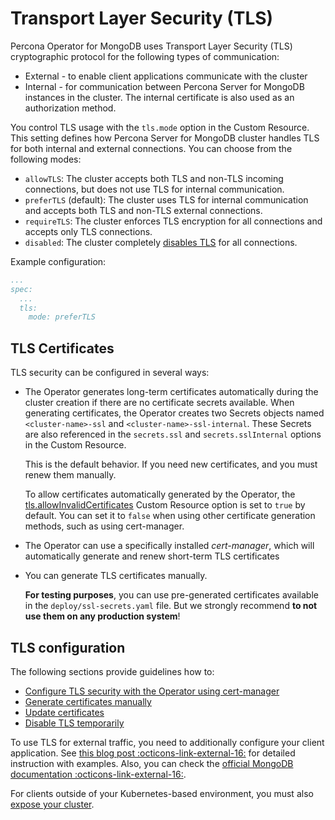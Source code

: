 # Transport Layer Security (TLS)

Percona Operator for MongoDB uses Transport Layer Security (TLS) cryptographic protocol for the following types of communication:

* External - to enable client applications communicate with the cluster
* Internal - for communication between Percona Server for MongoDB instances in the cluster. The internal certificate is also used as an authorization method.

You control TLS usage with the `tls.mode` option in the Custom Resource. This setting defines how Percona Server for MongoDB cluster handles TLS for both internal and external connections. You can choose from the following modes:

- `allowTLS`: The cluster accepts both TLS and non-TLS incoming connections, but does not use TLS for internal communication.
- `preferTLS` (default): The cluster uses TLS for internal communication and accepts both TLS and non-TLS external connections.
- `requireTLS`: The cluster enforces TLS encryption for all connections and accepts only TLS connections.
- `disabled`: The cluster completely [disables TLS](tls-disable.md) for all connections.

Example configuration:

```yaml
...
spec:
  ...
  tls:
    mode: preferTLS
```

## TLS Certificates

TLS security can be configured in several ways:

* The Operator generates long-term certificates automatically during the cluster creation if there are no
certificate secrets available. When generating certificates, the Operator creates two Secrets objects named `<cluster-name>-ssl` and `<cluster-name>-ssl-internal`. These Secrets are also referenced in the `secrets.ssl` and `secrets.sslInternal` options in the Custom Resource.

   This is the default behavior. If you need new certificates, and you must renew them manually.

   To allow certificates automatically generated by the Operator, the [tls.allowInvalidCertificates](operator.md#tlsallowinvalidcertificates)
    Custom Resource option is set to `true` by default. You can set it to `false` when using other certificate generation methods, such as using cert-manager.

* The Operator can use a specifically installed *cert-manager*, which will
    automatically generate and renew short-term TLS certificates
* You can generate TLS certificates manually.
   
   **For testing purposes**, you can use pre-generated certificates available in the
`deploy/ssl-secrets.yaml` file. But we strongly recommend
**to not use them on any production system**!


## TLS configuration

The following sections provide guidelines how to:

* [Configure TLS security with the Operator using cert-manager](tls-cert-manager.md)
* [Generate certificates manually](tls-manual.md)
* [Update certificates](tls-update.md)
* [Disable TLS temporarily](tls-disable.md)

To use TLS for external traffic, you need to additionally configure your client application. See [this blog post :octicons-link-external-16:](https://www.percona.com/blog/authenticating-your-clients-to-mongodb-on-kubernetes-using-x509-certificates/) for detailed instruction with examples. Also, you can check the [official MongoDB documentation :octicons-link-external-16:](https://www.mongodb.com/docs/manual/tutorial/configure-ssl-clients/). 

For clients outside of your Kubernetes-based environment, you must also [expose your cluster](expose.md).









